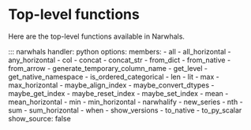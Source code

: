 # Top-level functions

Here are the top-level functions available in Narwhals.

::: narwhals
    handler: python
    options:
      members:
        - all
        - all_horizontal
        - any_horizontal
        - col
        - concat
        - concat_str
        - from_dict
        - from_native
        - from_arrow
        - generate_temporary_column_name
        - get_level
        - get_native_namespace
        - is_ordered_categorical
        - len
        - lit
        - max
        - max_horizontal
        - maybe_align_index
        - maybe_convert_dtypes
        - maybe_get_index
        - maybe_reset_index
        - maybe_set_index
        - mean
        - mean_horizontal
        - min
        - min_horizontal
        - narwhalify
        - new_series
        - nth
        - sum
        - sum_horizontal
        - when
        - show_versions
        - to_native
        - to_py_scalar
      show_source: false
